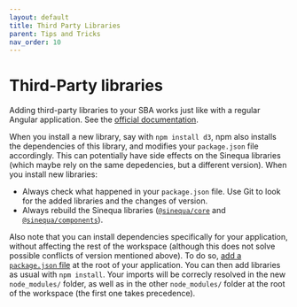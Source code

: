 ```yaml
---
layout: default
title: Third Party Libraries
parent: Tips and Tricks
nav_order: 10
---
```


# Third-Party libraries

Adding third-party libraries to your SBA works just like with a regular Angular application. See the [official documentation](https://angular.io/guide/using-libraries).

When you install a new library, say with `npm install d3`, npm also installs the dependencies of this library, and modifies your `package.json` file accordingly. This can potentially have side effects on the Sinequa libraries (which maybe rely on the same depedencies, but a different version). When you install new libraries:

- Always check what happened in your `package.json` file. Use Git to look for the added libraries and the changes of version.
- Always rebuild the Sinequa libraries ([`@sinequa/core`]({{site.baseurl}}libraries/core/core.html) and [`@sinequa/components`]({{site.baseurl}}libraries/components/components.html)).

Also note that you can install dependencies specifically for your application, without affecting the rest of the workspace (although this does not solve possible conflicts of version mentioned above). To do so, [add a `package.json` file](https://docs.npmjs.com/creating-a-package-json-file) at the root of your application. You can then add libraries as usual with `npm install`. Your imports will be correcly resolved in the new `node_modules/` folder, as well as in the other `node_modules/` folder at the root of the workspace (the first one takes precedence).
